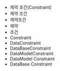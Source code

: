 - 제약 조건(Constraint)
- 제약 조건
- 제약조건
- 제약
- 조건
- Constraint
- DataConstraint
- DataBaseConstraint
- DataModelConstraint
- DataModel Constraint
- DataBase Constraint